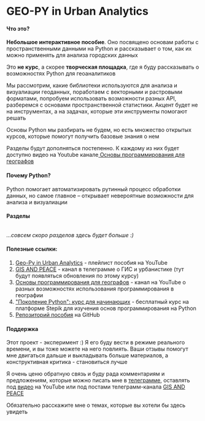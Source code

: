 # GEO-PY in Urban Analytics

#### Что это?

<strong>Небольшое интерактивное пособие</strong>. Оно посвящено основам работы с пространственными данными на Python и рассказывает о том, как их можно применять для анализа городских данных

Это <strong>не курс</strong>, а скорее <strong>творческая площадка</strong>, где я буду рассказывать о возможностях Python для геоаналитиков

Мы рассмотрим, какие библиотеки используются для анализа и визуалиации геоданных, поработаем с векторными и растровыми форматами, попробуем использовать возможности разных API, разберемся с основами пространственной статистики. Акцент будет не на инструментах, а на задачах, которые эти инструменты помогают решать

Основы Python мы разбирать не будем, но есть множество открытых курсов, которые помогут получить базовые знания о нем

Разделы будут дополняться постепенно. К каждому из них будет доступно видео на Youtube канале<a href="https://www.youtube.com/playlist?list=PLbozJClxFQYU3-iY5gA8IShshhFh1hfE5" target="_blank"> Основы программирования для географов</a>

#### Почему Python?

Python помогает автоматизировать рутинный процесс обработки данных, но самое главное – открывает невероятные возможности для анализа и визуалиации

#### Разделы

```{tableofcontents}

```

_...совсем скоро разделов здесь будет больше :)_

#### Полезные ссылки:

1. <a href="https://www.youtube.com/playlist?list=PLbozJClxFQYU3-iY5gA8IShshhFh1hfE5" target="_blank">Geo-Py in Urban Analytics</a> - плейлист пособия на YouTube
2. <a href="https://t.me/GIS_PEACE" target="_blank">GIS AND PEACE</a> - канал в телеграмме о ГИС и урбанистике (тут будут появляться обновления по этому курсу)
3. <a href="https://www.youtube.com/channel/UC99_v_T0CTEsYiY2O6YsvOA" target="_blank">Основы программирования для географов</a> - канал на YouTube о разных возможностях использования программирования в географии
4. <a href="https://stepik.org/course/58852/promo" target="_blank">"Поколение Python": курс для начинающих</a> - бесплатный курс на платформе Stepik для изучения основ программирования на Python
5. <a href="https://github.com/bella-mir/geo-py" target="_blank">Репозиторий пособия</a> на GitHub

#### Поддержка

Этот проект - экcперимент :) Я его буду вести в режиме реального времени, и вы тоже можете на него повлиять. Ваши отзывы помогут мне двигаться дальше и выкладывать больше материалов, а конструктивная критика - становиться лучше

Я очень ценю обратную связь и буду рада комментариям и предложениям, которые можно писать мне в <a href="https://t.me/belkamir" target="_blank">телеграмме</a>, оставлять под <a href="https://www.youtube.com/playlist?list=PLbozJClxFQYU3-iY5gA8IShshhFh1hfE5" target="_blank">видео</a> на YouTube или под постами телеграмм-канала <a href="https://t.me/GIS_PEACE" target="_blank">GIS AND PEACE</a>

Обязательно расскажите мне о темах, которые вы хотели бы здесь увидеть
